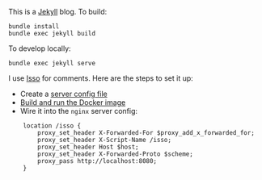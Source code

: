 This is a [Jekyll](https://jekyllrb.com/) blog. To build:
```
bundle install
bundle exec jekyll build
```
To develop locally:
```
bundle exec jekyll serve
```
I use [Isso](https://posativ.org/isso/) for comments. Here are the steps to set it up:
- Create a [server config file](https://isso-comments.de/docs/reference/server-config/)
- [Build and run the Docker image](https://isso-comments.de/docs/reference/installation/#using-docker)
- Wire it into the `nginx` server config:
```
    location /isso {
        proxy_set_header X-Forwarded-For $proxy_add_x_forwarded_for;
        proxy_set_header X-Script-Name /isso;
        proxy_set_header Host $host;
        proxy_set_header X-Forwarded-Proto $scheme;
        proxy_pass http://localhost:8080;
    }
```
